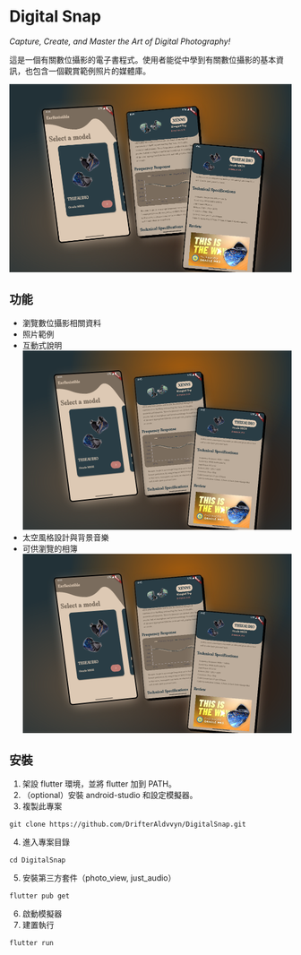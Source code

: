 # Digital Snap

_Capture, Create, and Master the Art of Digital Photography!_

這是一個有關數位攝影的電子書程式。使用者能從中學到有關數位攝影的基本資訊，也包含一個觀賞範例照片的媒體庫。

![](https://github.com/DrifterAldvvyn/EarResistible/blob/main/demo/mockup.png?raw=true)
## 功能

- 瀏覽數位攝影相關資料
- 照片範例
- 互動式說明
![](https://github.com/DrifterAldvvyn/EarResistible/blob/main/demo/mockup.png?raw=true)
- 太空風格設計與背景音樂
- 可供瀏覽的相簿
![](https://github.com/DrifterAldvvyn/EarResistible/blob/main/demo/mockup.png?raw=true)
## 安裝

1. 架設 flutter 環境，並將 flutter 加到 PATH。
2. （optional）安裝 android-studio 和設定模擬器。
3. 複製此專案

```
git clone https://github.com/DrifterAldvvyn/DigitalSnap.git
```

4. 進入專案目錄 

```
cd DigitalSnap
```

5. 安裝第三方套件（photo_view, just_audio）

```
flutter pub get
```

6. 啟動模擬器
7. 建置執行

```
flutter run
```
